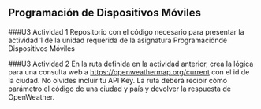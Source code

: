 ## Programación de Dispositivos Móviles

###U3 Actividad 1
Repositorio con el código necesario para presentar la actividad 1 de la unidad  requerida de la asignatura Programaciónde Dispositivos Móviles

###U3 Actividad 2
En la ruta definida en la actividad anterior, crea la lógica para una consulta web a https://openweathermap.org/current con el id de la ciudad. No olvides incluir tu API Key.
La ruta deberá recibir cómo parámetro el código de una ciudad y país y devolver la respuesta de OpenWeather.